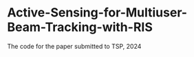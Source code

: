 # Active-Sensing-for-Multiuser-Beam-Tracking-with-RIS
The code for the paper submitted to TSP, 2024
